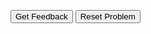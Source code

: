 <div id="09_file-sortableTrash" class="sortable-code"></div> 
<div id="09_file-sortable" class="sortable-code"></div> 
<div style="clear:both;"></div> 
<p> 
    <input id="09_file-feedbackLink" value="Get Feedback" type="button" /> 
    <input id="09_file-newInstanceLink" value="Reset Problem" type="button" /> 
</p> 
<script type="text/javascript"> 
(function(){
  var initial = "file = open(&#039;libri.txt&#039;, &#039;r+&#039;)\n" +
    "testo = file.readlines()\n" +
    "x = 0\n" +
    "for riga in testo:\n" +
    "   x = x + 1\n" +
    "   print(&quot;Riga&quot;,x,&quot;:&quot;,riga)\n" +
    "file.write(&quot;ultimo libro&quot;)\n" +
    "file.close()";
  var parsonsPuzzle = new ParsonsWidget({
    "sortableId": "09_file-sortable",
    "max_wrong_lines": 10,
    "grader": ParsonsWidget._graders.LineBasedGrader,
    "exec_limit": 2500,
    "can_indent": true,
    "x_indent": 50,
    "lang": "en",
    "show_feedback": true
  });
  parsonsPuzzle.init(initial);
  parsonsPuzzle.shuffleLines();
  $("#09_file-newInstanceLink").click(function(event){ 
      event.preventDefault(); 
      parsonsPuzzle.shuffleLines(); 
  }); 
  $("#09_file-feedbackLink").click(function(event){ 
      event.preventDefault(); 
      parsonsPuzzle.getFeedback(); 
  }); 
})(); 
</script>